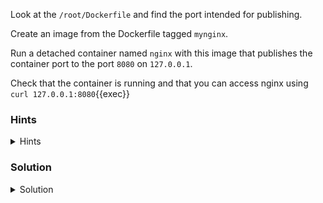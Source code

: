 Look at the `/root/Dockerfile` and find the port intended for publishing. 

Create an image from the Dockerfile tagged `mynginx`.

Run a detached container named `nginx` with this image that publishes the container port to the port `8080` on `127.0.0.1`.

Check that the container is running and that you can access nginx using 
`curl 127.0.0.1:8080`{{exec}}


### Hints

<details>
  <summary>Hints</summary>

  see [EXPOSE instruction](https://docs.docker.com/engine/reference/builder/#expose)

</details>


### Solution

<details>
  <summary>Solution</summary>

    Build image:

    `docker build -t mynginx /root`

    Run container:

    `docker run -d -p 127.0.0.1:8080:80 --name nginx mynginx`

</details>